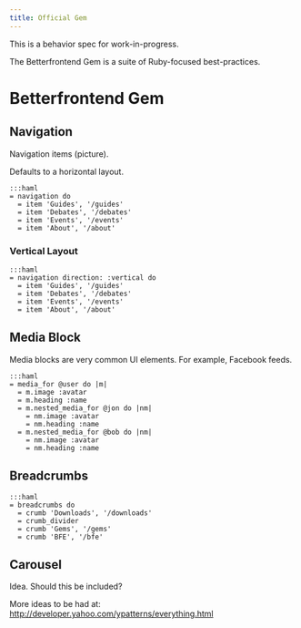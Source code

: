 ```yaml
---
title: Official Gem
---
```


<div class="alert-box">
  This is a behavior spec for work-in-progress.
</div>

The Betterfrontend Gem is a suite of Ruby-focused best-practices.

# Betterfrontend Gem

## Navigation

Navigation items (picture).

Defaults to a horizontal layout.

```
:::haml
= navigation do
  = item 'Guides', '/guides'
  = item 'Debates', '/debates'
  = item 'Events', '/events'
  = item 'About', '/about'
```

### Vertical Layout

```
:::haml
= navigation direction: :vertical do
  = item 'Guides', '/guides'
  = item 'Debates', '/debates'
  = item 'Events', '/events'
  = item 'About', '/about'
```

## Media Block

Media blocks are very common UI elements. For example, Facebook feeds.

```
:::haml
= media_for @user do |m|
  = m.image :avatar
  = m.heading :name
  = m.nested_media_for @jon do |nm|
    = nm.image :avatar
    = nm.heading :name
  = m.nested_media_for @bob do |nm|
    = nm.image :avatar
    = nm.heading :name
```

## Breadcrumbs

```
:::haml
= breadcrumbs do
  = crumb 'Downloads', '/downloads'
  = crumb_divider
  = crumb 'Gems', '/gems'
  = crumb 'BFE', '/bfe'
```

## Carousel

<div class="alert-box">
  Idea. Should this be included?
</div>


More ideas to be had at:
http://developer.yahoo.com/ypatterns/everything.html
